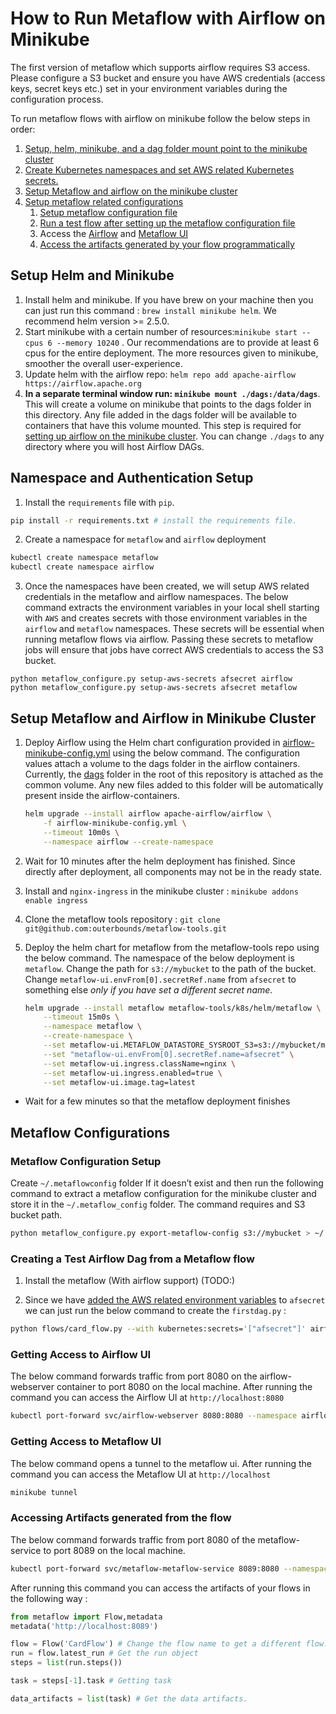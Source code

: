 # How to Run Metaflow with Airflow on Minikube


The first version of metaflow which supports airflow requires S3 access. Please configure a S3 bucket and ensure you have AWS credentials (access keys, secret keys etc.) set in your environment variables during the configuration process. 

To run metaflow flows with airflow on minikube follow the below steps in order: 

1. [Setup, helm, minikube, and a dag folder mount point to the minikube cluster](#setup-helm-and-minikube)
2. [Create Kubernetes namespaces and set AWS related Kubernetes secrets.](#namespace-and-authentication-setup)
3. [Setup Metaflow and airflow on the minikube cluster](#setup-metaflow-and-airflow-in-minikube-cluster)
4. [Setup metaflow related configurations](#setting-up-auth-and-metaflow-configurations)
    1. [Setup metaflow configuration file](#metaflow-configuration-setup)
    2. [Run a test flow after setting up the metaflow configuration file](#creating-a-test-airflow-dag-from-a-metaflow-flow)
    3. Access the [Airflow](#getting-access-to-airflow-ui) and [Metaflow UI](#getting-access-to-metaflow-ui)
    4. [Access the artifacts generated by your flow programmatically](#accessing-artifacts-generated-from-the-flow)

## Setup Helm and Minikube

1. Install helm and minikube. If you have brew on your machine then you can just run this command : `brew install minikube helm`. We recommend helm version >= 2.5.0.
2. Start minikube with a certain number of resources:`minikube start --cpus 6 --memory 10240` . Our recommendations are to provide at least 6 cpus for the entire deployment. The more resources given to minikube, smoother the overall user-experience. 
3. Update helm with the airflow repo: `helm repo add apache-airflow https://airflow.apache.org`
4. **In a separate terminal window run: ``minikube mount ./dags:/data/dags``**. This will create a volume on minikube that points to the dags folder in this directory. Any file added in the dags folder will be available to containers that have this volume mounted. This step is required for [setting up airflow on the minikube cluster](#setup-metaflow-and-airflow-in-minikube-cluster). You can change `./dags` to any directory where you will host Airflow DAGs. 

## Namespace and Authentication Setup
1. Install the `requirements` file with `pip`. 
```bash
pip install -r requirements.txt # install the requirements file. 
```
2. Create a namespace for `metaflow` and `airflow` deployment
```bash
kubectl create namespace metaflow
kubectl create namespace airflow
```
3. Once the namespaces have been created, we will setup AWS related credentials in the metaflow and airflow namespaces. The below command extracts the environment variables in your local shell starting with `AWS` and creates secrets with those environment variables in the `airflow` and `metaflow` namespaces. These secrets will be essential when running metaflow flows via airflow. Passing these secrets to metaflow jobs will ensure that jobs have correct AWS credentials to access the S3 bucket.

```
python metaflow_configure.py setup-aws-secrets afsecret airflow
python metaflow_configure.py setup-aws-secrets afsecret metaflow
```

## Setup Metaflow and Airflow in Minikube Cluster

1. Deploy Airflow using the Helm chart configuration provided in [airflow-minikube-config.yml](./airflow-minikube-config.yml) using the below command. The configuration values attach a volume to the dags folder in the airflow containers. Currently, the [dags](./dags) folder in the root of this repository is attached as the common volume. Any new files added to this folder will be automatically present inside the airflow-containers.
    
    ```bash
    helm upgrade --install airflow apache-airflow/airflow \
        -f airflow-minikube-config.yml \
        --timeout 10m0s \
        --namespace airflow --create-namespace
    ```
2. Wait for 10 minutes after the helm deployment has finished. Since directly after deployment, all components may not be in the ready state.
3. Install and `nginx-ingress` in the minikube cluster : `minikube addons enable ingress`
4. Clone the metaflow tools repository : `git clone git@github.com:outerbounds/metaflow-tools.git`
5. Deploy the helm chart for metaflow from the metaflow-tools repo using the below command. The namespace of the below deployment is `metaflow`. Change the path for `s3://mybucket` to the path of the bucket. Change `metaflow-ui.envFrom[0].secretRef.name` from `afsecret` to something else *only if you have set a different secret name*.
    
    ```bash
    helm upgrade --install metaflow metaflow-tools/k8s/helm/metaflow \
    	--timeout 15m0s \
    	--namespace metaflow \
    	--create-namespace \
        --set metaflow-ui.METAFLOW_DATASTORE_SYSROOT_S3=s3://mybucket/metaflow \
        --set "metaflow-ui.envFrom[0].secretRef.name=afsecret" \
        --set metaflow-ui.ingress.className=nginx \
        --set metaflow-ui.ingress.enabled=true \
        --set metaflow-ui.image.tag=latest
    ```
- Wait for a few minutes so that the metaflow deployment finishes
    

## Metaflow Configurations

### Metaflow Configuration Setup

Create `~/.metaflowconfig` folder If it doesn’t exist and then run the following command to extract a metaflow configuration for the minikube cluster and store it in the `~/.metaflow_config` folder. The command requires and S3 bucket path. 

```bash
python metaflow_configure.py export-metaflow-config s3://mybucket > ~/.metaflowconfig/config.json
```

### Creating a Test Airflow Dag from a Metaflow flow
1. Install the metaflow (With airflow support) (TODO:)

2. Since we have [added the AWS related environment variables](#namespace-and-authentication-setup) to `afsecret` we can just run the below command to create the `firstdag.py`  :

```bash
python flows/card_flow.py --with kubernetes:secrets='["afsecret"]' airflow create dags/firstdag.py
```

### Getting Access to Airflow UI
The below command forwards traffic from port 8080 on the airflow-webserver container to port 8080 on the local machine. After running the command you can access the Airflow UI at `http://localhost:8080`
```bash
kubectl port-forward svc/airflow-webserver 8080:8080 --namespace airflow
```

### Getting Access to Metaflow UI
The below command opens a tunnel to the metaflow ui. After running the command you can access the Metaflow UI at `http://localhost`
```bash
minikube tunnel
```

### Accessing Artifacts generated from the flow
The below command forwards traffic from port 8080 of the metaflow-service to port 8089 on the local machine. 
```sh
kubectl port-forward svc/metaflow-metaflow-service 8089:8080 --namespace metaflow
```

After running this command you can access the artifacts of your flows in the following way : 
```python
from metaflow import Flow,metadata
metadata('http://localhost:8089')

flow = Flow('CardFlow') # Change the flow name to get a different flow. 
run = flow.latest_run # Get the run object
steps = list(run.steps())

task = steps[-1].task # Getting task 

data_artifacts = list(task) # Get the data artifacts. 
```